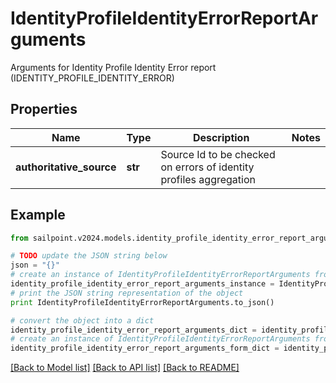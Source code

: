 # IdentityProfileIdentityErrorReportArguments

Arguments for Identity Profile Identity Error report (IDENTITY_PROFILE_IDENTITY_ERROR)

## Properties

Name | Type | Description | Notes
------------ | ------------- | ------------- | -------------
**authoritative_source** | **str** | Source Id to be checked on errors of identity profiles aggregation | 

## Example

```python
from sailpoint.v2024.models.identity_profile_identity_error_report_arguments import IdentityProfileIdentityErrorReportArguments

# TODO update the JSON string below
json = "{}"
# create an instance of IdentityProfileIdentityErrorReportArguments from a JSON string
identity_profile_identity_error_report_arguments_instance = IdentityProfileIdentityErrorReportArguments.from_json(json)
# print the JSON string representation of the object
print IdentityProfileIdentityErrorReportArguments.to_json()

# convert the object into a dict
identity_profile_identity_error_report_arguments_dict = identity_profile_identity_error_report_arguments_instance.to_dict()
# create an instance of IdentityProfileIdentityErrorReportArguments from a dict
identity_profile_identity_error_report_arguments_form_dict = identity_profile_identity_error_report_arguments.from_dict(identity_profile_identity_error_report_arguments_dict)
```
[[Back to Model list]](../README.md#documentation-for-models) [[Back to API list]](../README.md#documentation-for-api-endpoints) [[Back to README]](../README.md)


